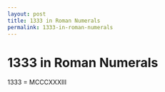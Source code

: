 ```yaml
---
layout: post
title: 1333 in Roman Numerals
permalink: 1333-in-roman-numerals
---
```


# 1333 in Roman Numerals

1333 = MCCCXXXIII
